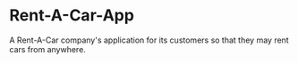 # Rent-A-Car-App
A Rent-A-Car company's application for its customers so that they may rent cars from anywhere.
